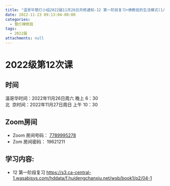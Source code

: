 ```yaml
---
title: "温哥华慧灯小组2022届11月26日共修通知-12 第一阶段复习+佛教徒的生活模式(1/2)   "
date: 2022-11-23 09:13:04-08:00
categories:
  - 慧灯禅修班
tags:
  - 2022届
attachments: null
---
```


# 2022级第12次课

## 时间

温哥华时间：2022年11月26日周六 晚上 6：30  
北  京时间：2022年11月27日周日 上午 10：30

## Zoom房间

- Zoom 房间号码： [7789995278](https://us02web.zoom.us/j/7789995278?pwd=VjZmbWJFY2k2K0E5RVB2cTNIQmhqUT09)
- Zom 房间密码： 19621211

## 学习内容:

- 12 第一阶段复习 <https://s3.ca-central-1.wasabisys.com/hddata/f.huidengchanxiu.net/wsb/book1/p2/04-1>  